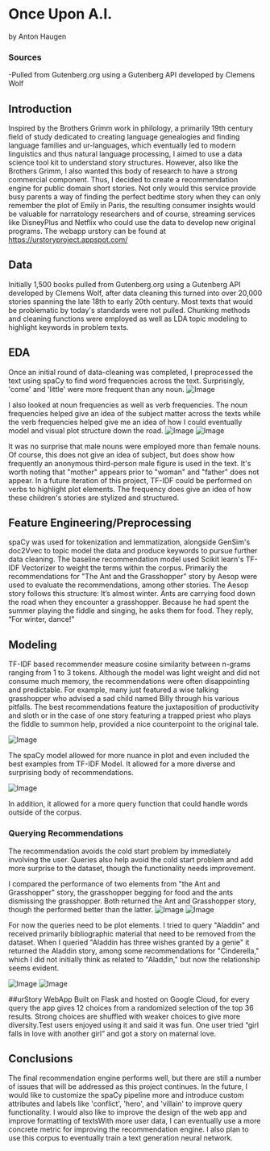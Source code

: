 # Once Upon A.I.
by Anton Haugen

### Sources 
-Pulled from Gutenberg.org using a Gutenberg API developed by Clemens Wolf

## Introduction
Inspired by the Brothers Grimm work in philology, a primarily 19th century field of study dedicated to creating language genealogies and finding language families and ur-languages, which eventually led to modern linguistics and thus natural language processing, I aimed to use a data science tool kit to understand story structures. However, also like the Brothers Grimm, I also wanted this body of research to have a strong commercial component. Thus, I decided to create a recommendation engine for public domain short stories. Not only would this service provide busy parents a way of finding the perfect bedtime story when they can only remember the plot of Emily in Paris, the resulting consumer insights would be valuable for narratology researchers and of course, streaming services like DisneyPlus and Netflix who could use the data to develop new original programs. The webapp urstory can be found at https://urstoryproject.appspot.com/

## Data

Initially 1,500 books pulled from Gutenberg.org using a Gutenberg API developed by Clemens Wolf, after data cleaning this turned into over 20,000 stories spanning the late 18th to early 20th century. Most texts that would be problematic by today's standards were not pulled. Chunking methods and cleaning functions were employed as well as LDA topic modeling to highlight keywords in problem texts.

## EDA

Once an initial round of data-cleaning was completed, I preprocessed the text using spaCy to find word frequencies across the text. Surprisingly, 'come' and 'little' were more frequent than any noun.
![Image](Images/word_frequency.png?raw=true)

I also looked at noun frequencies as well as verb frequencies. The noun frequencies helped give an idea of the subject matter across the texts while the verb frequencies helped give me an idea of how I could eventually model and visual plot structure down the road. 
![Image](Images/noun_frequency.png?raw=true)
![Image](Images/verb_frequency.png?raw=true)

It was no surprise that male nouns were employed more than female nouns. Of course, this does not give an idea of subject, but does show how frequently an anonymous third-person male figure is used in the text. It's worth noting that "mother" appears prior to "woman" and "father" does not appear. In a future iteration of this project, TF-IDF could be performed on verbs to highlight plot elements. The frequency does give an idea of how these children's stories are stylized and structured.

## Feature Engineering/Preprocessing
spaCy was used for tokenization and lemmatization, alongside GenSim's doc2Vvec to topic model the data and produce keywords to pursue further data cleaning.
The baseline recommendation model used Scikit learn's TF-IDF Vectorizer to weight the terms within the corpus.
Primarily the recommendations for "The Ant and the Grasshopper" story by Aesop were used to evaluate the recommendations, among other stories. 
The Aesop story follows this structure: It’s almost winter. Ants are carrying food down the road when they encounter a grasshopper. Because he had spent the summer playing the fiddle and singing, he asks them for food. They reply, “For winter, dance!”

## Modeling
TF-IDF based recommender measure cosine similarity between n-grams ranging from 1 to 3 tokens. Although the model was light weight and did not consume much memory, the recommendations were often disappointing and predictable. For example, many just featured a wise talking grasshopper who advised a sad child named Billy through his various pitfalls.  The best recommendations feature the juxtaposition of productivity and sloth or in the case of one story featuring a trapped priest who plays the fiddle to summon help, provided a nice counterpoint to the original tale.

![Image](Images/tfidf_word_cloud.png?raw=true)

The spaCy model allowed for more nuance in plot and even included the best examples from TF-IDF Model. It allowed for a more diverse and surprising body of recommendations.

![Image](Images/spacy_word_cloud.png?raw=true)

In addition, it allowed for a more query function that could handle words outside of the corpus.

### Querying Recommendations
The recommendation avoids the cold start problem by immediately involving the user. Queries also help avoid the cold start problem and add more surprise to the dataset,  though the functionality needs improvement.


I compared the performance of two elements from "the Ant and Grasshopper" story, the grasshopper begging for food and the ants dismissing the grasshopper. Both returned the Ant and Grasshopper story, though the performed better than the latter. 
![Image](Images/grasshopper_query.png?raw=true)
![Image](Images/antsquery.png?raw=true)

For now the queries need to be plot elements. I tried to query "Aladdin" and received primarily bibliographic material that need to be removed from the dataset. When I queried "Aladdin has three wishes granted by a genie" it returned the Aladdin story, among some recommendations for "Cinderella," which I did not initially think as related to "Aladdin," but now the relationship seems evident.

![Image](Images/aladdinquery.png?raw=true)
![Image](Images/aladdinsummaryquery.png?raw=true)

##urStory WebApp
Built on Flask and hosted on Google Cloud, for every query the app gives 12 choices from a randomized selection of the top 36 results. Strong choices are shuffled with weaker choices to give more diversity.Test users enjoyed using it and said it was fun. One user tried “girl falls in love with another girl” and got a story on maternal love.  


## Conclusions
The final recommendation engine performs well, but there are still a number of issues that will be addressed as this project continues. In the future, I would like to customize the spaCy pipeline more and introduce custom attributes and labels like 'conflict', 'hero', and 'villain' to improve query functionality. I would also like to improve the design of the web app and improve formatting of textsWith more user data, I can eventually use a more concrete metric for improving the recommendation engine. I also plan to use this corpus to eventually train a text generation neural network.

